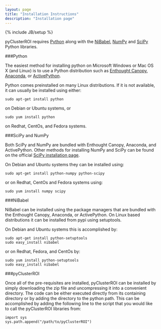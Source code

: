 ```yaml
--- 
layout: page 
title: "Installation Instructions" 
description: "Installation page" 
--- 
```

{% include JB/setup %}

pyClusterROI requires [Python](http://www.python.org/) along with the
[NiBabel](http://nipy.sourceforge.net/nibabel/), [NumPy](http://www.numpy.org/)
and [SciPy](http://www.scipy.org/) Python libraries. 

###Python 

The easiest method for installing python on Microsoft Windows or Mac OS
X (and Linux) is to use a Python distribution such as [Enthought
Canopy](https://www.enthought.com),
[Anaconda](https://store.continuum.io/cshop/anaconda/), or
[ActivePython](http://www.activestate.com/activepython).

Python comes preinstalled on many Linux distributions. If it is not available,
it can usually be installed using either:

    sudo apt-get install python

on Debian or Ubuntu systems, or

    sudo yum install python

on Redhat, CentOs, and Fedora systems.

###SciPy and NumPy

Both SciPy and NumPy are bundled with Enthought Canopy, Anaconda, and
ActivePython.  Other methods for installing NumPy and SciPy can be found on the
official [SciPy installation page](http://www.scipy.org/install.html).

On Debian and Ubuntu systems they can be installed using:

    sudo apt-get install python-numpy python-scipy

or on Redhat, CentOs and Fedora systems using:

    sudo yum install numpy scipy

###NiBabel

NiBabel can be installed using the package managers that are bundled with the
Enthought Canopy, Anaconda, or ActivePython. On Linux based distributions it
can be installed from pypi using setuptools.

On Debian and Ubuntu systems this is accomplished by:

    sudo apt-get install python-setuptools
    sudo easy_install nibabel

or on Redhat, Fedora, and CentOs by:

    sudo yum install python-setuptools
    sudo easy_install nibabel

###pyClusterROI

Once all of the pre-requisites are installed, pyClusterROI can be installed by
simply downloading the zip file and uncompressing it into a convenient
directory. The code can be either executed directly from its containing
directory or by adding the directory to the python path. This can be
accomplished by adding the following line to the script that you would like to
call the pyClusterROI libraries from:

    import sys
    sys.path.append("/path/to/pyClusterROI")
    

